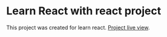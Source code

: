 # Learn React with react project

This project was created for learn react. [Project live view](https://github.com/facebook/create-react-app).



